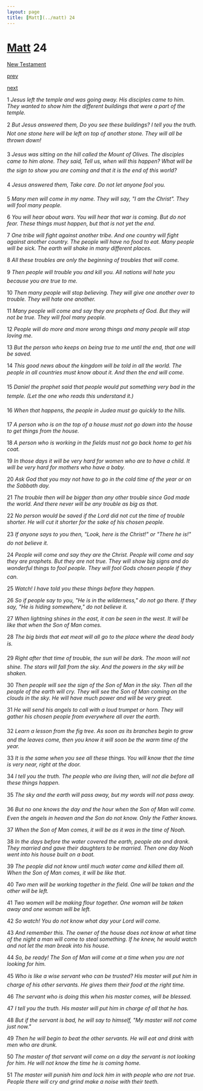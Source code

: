 ```yaml
---
layout: page
title: [Matt](../matt) 24
---
```


# [Matt](../matt) 24

[New Testament](/new-testament)


[prev](matt-23.html)


[next](matt-25.html)

1 _Jesus left the temple and was going away. His disciples came to him. They wanted to show him the different buildings that were a part of the temple._

2 _But Jesus answered them, Do you see these buildings? I tell you the truth. Not one stone here will be left on top of another stone. They will all be thrown down!_

3 _Jesus was sitting on the hill called the Mount of Olives. The disciples came to him alone.  They said, Tell us, when will this happen? What will be the sign to show you are coming and that it is the end of this world?_

4 _Jesus answered them, Take care. Do not let anyone fool you._

5 _Many men will come in my name. They will say, "I am the Christ". They will fool many people._

6 _You will hear about wars. You will hear that war is coming. But do not fear. These things must happen, but that is not yet the end._

7 _One tribe will fight against another tribe. And one country will fight against another country. The people will have no food to eat. Many people will be sick. The earth will shake in many different places._

8 _All these troubles are only the beginning of troubles that will come._

9 _Then people will trouble you and kill you. All nations will hate you because you are true to me._

10 _Then many people will stop believing. They will give one another over to trouble. They will hate one another._

11 _Many people will come and say they are prophets of God. But they will not be true. They will fool many people._

12 _People will do more and more wrong things and many people will stop loving me._

13 _But the person who keeps on being true to me until the end, that one will be saved._

14 _This good news about the kingdom will be told in all the world. The people in all countries must know about it. And then the end will come._

15 _Daniel the prophet said that people would put something very bad in the temple. (Let the one who reads this understand it.)_

16 _When that happens, the people in Judea must go quickly to the hills._

17 _A person who is on the top of a house must not go down into the house to get things from the house._

18 _A person who is working in the fields must not go back home to get his coat._

19 _In those days it will be very hard for women who are to have a child. It will be very hard for mothers who have a baby._

20 _Ask God that you may not have to go in the cold time of the year or on the Sabbath day._

21 _The trouble then will be bigger than any other trouble since God made the world. And there never will be any trouble as big as that._

22 _No person would be saved if the Lord did not cut the time of trouble shorter. He will cut it shorter for the sake of his chosen people._

23 _If anyone says to you then, "Look, here is the Christ!" or "There he is!" do not believe it._

24 _People will come and say they are the Christ. People will come and say they are prophets. But they are not true. They will show big signs and do wonderful things to fool people. They will fool Gods chosen people if they can._

25 _Watch! I have told you these things before they happen._

26 _So if people say to you, "He is in the wilderness," do not go there. If they say, "He is hiding somewhere," do not believe it._

27 _When lightning shines in the east, it can be seen in the west. It will be like that when the Son of Man comes._

28 _The big birds that eat meat will all go to the place where the dead body is._

29 _Right after that time of trouble, the sun will be dark. The moon will not shine. The stars will fall from the sky. And the powers in the sky will be shaken._

30 _Then people will see the sign of the Son of Man in the sky. Then all the people of the earth will cry. They will see the Son of Man coming on the clouds in the sky. He will have much power and will be very great._

31 _He will send his angels to call with a loud trumpet or horn. They will gather his chosen people from everywhere all over the earth._

32 _Learn a lesson from the fig tree. As soon as its branches begin to grow and the leaves come, then you know it will soon be the warm time of the year._

33 _It is the same when you see all these things. You will know that the time is very near,  right at the door._

34 _I tell you the truth. The people who are living then, will not die before all these things happen._

35 _The sky and the earth will pass away, but my words will not pass away._

36 _But no one knows the day and the hour when the Son of Man will come. Even the angels in heaven and the Son do not know. Only the Father knows._

37 _When the Son of Man comes, it will be as it was in the time of Noah._

38 _In the days before the water covered the earth, people ate and drank. They married and gave their daughters to be married. Then one day Noah went into his house built on a boat._

39 _The people did not know until much water came and killed them all. When the Son of Man comes, it will be like that._

40 _Two men will be working together in the field. One will be taken and the other will be left._

41 _Two women will be making flour together. One woman will be taken away and one woman will be left._

42 _So watch! You do not know what day your Lord will come._

43 _And remember this. The owner of the house does not know at what time of the night a man will come to steal something. If he knew, he would watch and not let the man break into his house._

44 _So, be ready! The Son of Man will come at a time when you are not looking for him._

45 _Who is like a wise servant who can be trusted? His master will put him in charge of his other servants. He gives them their food at the right time._

46 _The servant who is doing this when his master comes, will be blessed._

47 _I tell you the truth. His master will put him in charge of all that he has._

48 _But if the servant is bad, he will say to himself, "My master will not come just now."_

49 _Then he will begin to beat the other servants. He will eat and drink with men who are drunk._

50 _The master of that servant will come on a day the servant is not looking for him. He will not know the time he is coming home._

51 _The master will punish him and lock him in with people who are not true. People there will cry and grind make a noise with their teeth._

